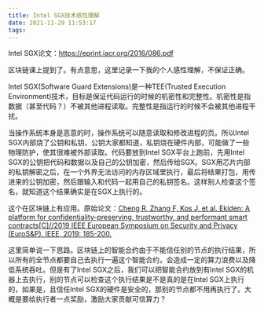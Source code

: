 ```yaml
---
title: Intel SGX技术感性理解
date: 2021-11-29 11:53:17
tags:
---
```


Intel SGX论文：<https://eprint.iacr.org/2016/086.pdf>

区块链课上提到了。有点意思，这里记录一下我的个人感性理解，不保证正确。

Intel SGX(Software Guard Extensions)是一种TEE(Trusted Execution Environment)技术，目标是保证代码运行的时候的机密性和完整性。机密性是指数据（甚至代码？）不被其他进程读取。完整性是指运行的时候不会被其他进程干扰。

当操作系统本身是恶意的时，操作系统可以随意读取和修改进程的页。所以Intel SGX内部烧了公钥和私钥，公钥大家都知道，私钥烧在硬件内部，可能做了一些物理防护，使其很难被外部读取。代码要放到Intel SGX平台上跑前，先用Intel SGX的公钥把代码和数据以及自己的公钥加密，然后传给SGX。SGX用芯片内部的私钥解密之后，在一个外界无法访问的内存区域里执行，最后将结果打包，用传进来的公钥加密，然后跟输入和代码一起用自己的私钥签名。这样别人检查这个签名，就知道这个结果确实是在SGX上执行的。

这个在区块链上有应用。原始论文：[Cheng R, Zhang F, Kos J, et al. Ekiden: A platform for confidentiality-preserving, trustworthy, and performant smart contracts[C]//2019 IEEE European Symposium on Security and Privacy (EuroS&P). IEEE, 2019: 185-200.](https://arxiv.org/pdf/1804.05141.pdf)

这里简单说一下思路。区块链上的智能合约由于不能信任别的节点的执行结果，所以所有的全节点都要自己去执行一遍这个智能合约，会造成一定的算力浪费以及降低系统吞吐。但是有了Intel SGX之后，我们可以把智能合约放到有Intel SGX的机器上去执行，别的节点可以检查这个执行结果是不是真的是在Intel SGX上执行的，如果是，且信任Intel SGX的硬件是安全的，那别的节点都不用再执行了。大概是要给执行者一点奖励，激励大家贡献可信算力？
